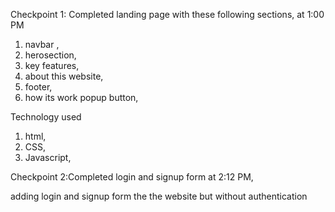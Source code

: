 Checkpoint 1: Completed landing page with these following sections, at 1:00 PM
1. navbar ,
2. herosection,
3. key features, 
4. about this website, 
5. footer,
6. how its work popup button,

Technology used
1. html,
2. CSS,
3. Javascript,

Checkpoint 2:Completed login and signup form at 2:12 PM,

adding login and signup form the the website but without authentication 
